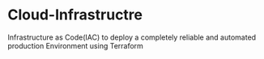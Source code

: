 # Cloud-Infrastructre
Infrastructure as Code(IAC) to deploy a completely reliable and automated production Environment using Terraform
